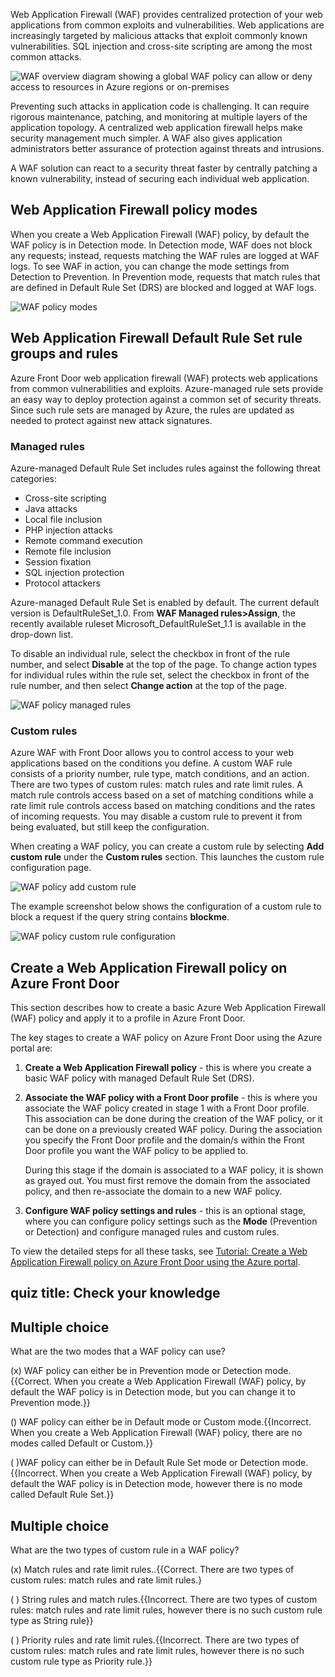 
 

Web Application Firewall (WAF) provides centralized protection of your web applications from common exploits and vulnerabilities. Web applications are increasingly targeted by malicious attacks that exploit commonly known vulnerabilities. SQL injection and cross-site scripting are among the most common attacks.

 

![WAF overview diagram showing a global WAF policy can allow or deny access to resources in Azure regions or on-premises ](../media/wafoverview.png)

 

Preventing such attacks in application code is challenging. It can require rigorous maintenance, patching, and monitoring at multiple layers of the application topology. A centralized web application firewall helps make security management much simpler. A WAF also gives application administrators better assurance of protection against threats and intrusions.

A WAF solution can react to a security threat faster by centrally patching a known vulnerability, instead of securing each individual web application.

## Web Application Firewall policy modes

When you create a Web Application Firewall (WAF) policy, by default the WAF policy is in Detection mode. In Detection mode, WAF does not block any requests; instead, requests matching the WAF rules are logged at WAF logs. To see WAF in action, you can change the mode settings from Detection to Prevention. In Prevention mode, requests that match rules that are defined in Default Rule Set (DRS) are blocked and logged at WAF logs.

![WAF policy modes](../media/waf-policy-modes.png)

## Web Application Firewall Default Rule Set rule groups and rules

Azure Front Door web application firewall (WAF) protects web applications from common vulnerabilities and exploits. Azure-managed rule sets provide an easy way to deploy protection against a common set of security threats. Since such rule sets are managed by Azure, the rules are updated as needed to protect against new attack signatures.

### Managed rules

Azure-managed Default Rule Set includes rules against the following threat categories:

- Cross-site scripting
- Java attacks
- Local file inclusion
- PHP injection attacks
- Remote command execution
- Remote file inclusion
- Session fixation
- SQL injection protection
- Protocol attackers

Azure-managed Default Rule Set is enabled by default. The current default version is DefaultRuleSet_1.0. From **WAF Managed rules&gt;Assign**, the recently available ruleset Microsoft_DefaultRuleSet_1.1 is available in the drop-down list.

To disable an individual rule, select the checkbox in front of the rule number, and select **Disable** at the top of the page. To change action types for individual rules within the rule set, select the checkbox in front of the rule number, and then select **Change action** at the top of the page.

![WAF policy managed rules](../media/waf-policy-managed-rules.png)

### Custom rules

Azure WAF with Front Door allows you to control access to your web applications based on the conditions you define. A custom WAF rule consists of a priority number, rule type, match conditions, and an action. There are two types of custom rules: match rules and rate limit rules. A match rule controls access based on a set of matching conditions while a rate limit rule controls access based on matching conditions and the rates of incoming requests. You may disable a custom rule to prevent it from being evaluated, but still keep the configuration.

When creating a WAF policy, you can create a custom rule by selecting **Add custom rule** under the **Custom rules** section. This launches the custom rule configuration page.

![WAF policy add custom rule](../media/waf-policy-custom-rules-1.png)

The example screenshot below shows the configuration of a custom rule to block a request if the query string contains **blockme**.

![WAF policy custom rule configuration](../media/waf-policy-custom-rules-2.png)

 

## Create a Web Application Firewall policy on Azure Front Door

This section describes how to create a basic Azure Web Application Firewall (WAF) policy and apply it to a profile in Azure Front Door.

The key stages to create a WAF policy on Azure Front Door using the Azure portal are:

1. **Create a Web Application Firewall policy** - this is where you create a basic WAF policy with managed Default Rule Set (DRS).

2. **Associate the WAF policy with a Front Door profile** - this is where you associate the WAF policy created in stage 1 with a Front Door profile. This association can be done during the creation of the WAF policy, or it can be done on a previously created WAF policy. During the association you specify the Front Door profile and the domain/s within the Front Door profile you want the WAF policy to be applied to. 

   During this stage if the domain is associated to a WAF policy, it is shown as grayed out. You must first remove the domain from the associated policy, and then re-associate the domain to a new WAF policy.

3. **Configure WAF policy settings and rules** - this is an optional stage, where you can configure policy settings such as the **Mode** (Prevention or Detection) and configure managed rules and custom rules.

To view the detailed steps for all these tasks, see [Tutorial: Create a Web Application Firewall policy on Azure Front Door using the Azure portal](https://docs.microsoft.com/en-us/azure/web-application-firewall/afds/waf-front-door-create-portal).





## quiz title: Check your knowledge

## Multiple choice

What are the two modes that a WAF policy can use?

(x) WAF policy can either be in Prevention mode or Detection mode.{{Correct. When you create a Web Application Firewall (WAF) policy, by default the WAF policy is in Detection mode, but you can change it to Prevention mode.}} 

() WAF policy can either be in Default mode or Custom mode.{{Incorrect. When you create a Web Application Firewall (WAF) policy, there are no modes called Default or Custom.}}

( )WAF policy can either be in Default Rule Set mode or Detection mode.{{Incorrect. When you create a Web Application Firewall (WAF) policy, by default the WAF policy is in Detection mode, however there is no mode called Default Rule Set.}}

## Multiple choice

What are the two types of custom rule in a WAF policy?

(x) Match rules and rate limit rules..{{Correct. There are two types of custom rules: match rules and rate limit rules.}

( ) String rules and match rules.{{Incorrect. There are two types of custom rules: match rules and rate limit rules, however there is no such custom rule type as String rule}}

( ) Priority rules and rate limit rules.{{Incorrect. There are two types of custom rules: match rules and rate limit rules, however there is no such custom rule type as Priority rule.}}